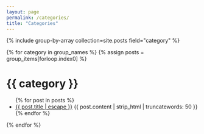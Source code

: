 ```yaml
---
layout: page
permalink: /categories/
title: "Categories"
---
```


{% include group-by-array collection=site.posts field="category" %}
<div class="post-content">
    {% for category in group_names %}
        {% assign posts = group_items[forloop.index0] %}
        <h1 id="{{ category | slugify }}">{{ category }}</h1>
        <ul class="post-list">
        {% for post in posts %}
            <li>
                <a class="post-link" href="{{ post.url | prepend: site.baseurl }}">{{ post.title | escape }}</a>
                {{ post.content | strip_html | truncatewords: 50 }}
            </li>
        {% endfor %}
        </ul>
    {% endfor %}
</div>
